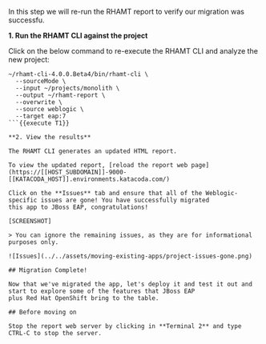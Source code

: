 In this step we will re-run the RHAMT report to verify our migration was successfu.

**1. Run the RHAMT CLI against the project**

Click on the below command to re-execute the RHAMT CLI and analyze the new project:

```
~/rhamt-cli-4.0.0.Beta4/bin/rhamt-cli \
  --sourceMode \
  --input ~/projects/monolith \
  --output ~/rhamt-report \
  --overwrite \
  --source weblogic \
  --target eap:7
```{{execute T1}}

**2. View the results**

The RHAMT CLI generates an updated HTML report.

To view the updated report, [reload the report web page](https://[[HOST_SUBDOMAIN]]-9000-[[KATACODA_HOST]].environments.katacoda.com/)

Click on the **Issues** tab and ensure that all of the Weblogic-specific issues are gone! You have successfully migrated
this app to JBoss EAP, congratulations!

[SCREENSHOT]

> You can ignore the remaining issues, as they are for informational purposes only.

![Issues](../../assets/moving-existing-apps/project-issues-gone.png)

## Migration Complete!

Now that we've migrated the app, let's deploy it and test it out and start to explore some of the features that JBoss EAP
plus Red Hat OpenShift bring to the table.

## Before moving on

Stop the report web server by clicking in **Terminal 2** and type CTRL-C to stop the server.